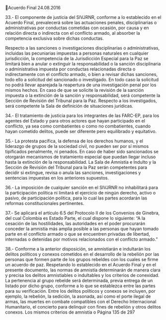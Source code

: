 Acuerdo Final 
24.08.2016 
 
33.- El componente de justicia del SIVJRNR, conforme a lo establecido en el Acuerdo Final, prevalecerá 
sobre las actuaciones penales, disciplinarias o administrativas por conductas cometidas con ocasión, por 
causa y en relación directa o indirecta con el conflicto armado, al absorber la competencia exclusiva sobre 
dichas conductas. 
 
Respecto  a  las  sanciones  o  investigaciones  disciplinarias  o  administrativas,  incluidas  las  pecuniarias 
impuestas a personas naturales en cualquier jurisdicción, la competencia de la Jurisdicción Especial para 
la Paz se limitará bien a anular o extinguir la responsabilidad o la sanción disciplinaria o administrativa 
impuesta por conductas relacionadas directa o indirectamente con el conflicto armado, o bien a revisar 
dichas sanciones, todo ello a solicitud del sancionado o investigado. En todo caso la solicitud no podrá 
llevar aparejada la reapertura de una investigación penal por los mismos hechos. En caso de que se solicite 
la  revisión  de  la  sanción  impuesta  o  la  extinción  de  la  sanción  y  responsabilidad,  será  competente  la 
Sección  de  Revisión  del  Tribunal  para  la  Paz.  Respecto  a  los  investigados,  será  competente  la  Sala  de 
definición de situaciones jurídicas. 
 
34.- El tratamiento de justicia para los integrantes de las FARC-EP, para los agentes del Estado y para otros 
actores que hayan participado en el conflicto, ya sea como combatientes o como no combatientes, cuando 
hayan cometido delitos, puede ser diferente pero equilibrado y equitativo.  
 
35.- La protesta pacífica, la defensa de los derechos humanos, y el liderazgo de grupos de la sociedad civil, 
no pueden ser por sí mismos tipificados penalmente, ni penados. En caso de haber sido sancionados se 
otorgarán  mecanismos  de  tratamiento  especial  que  puedan  llegar  incluso  hasta  la  extinción  de  la 
responsabilidad.  La  Sala  de  Amnistía  e  Indulto  y  la  Sección  de  Revisión  del  Tribunal  para  la  Paz  serán 
competentes para decidir si extingue, revisa o anula las sanciones, investigaciones y sentencias impuestas 
en los anteriores supuestos. 
 
36.-  La  imposición  de  cualquier  sanción  en  el  SIVJRNR  no  inhabilitará  para  la  participación  política  ni 
limitará el ejercicio de ningún derecho, activo o pasivo, de participación política, para lo cual las partes 
acordarán las reformas constitucionales pertinentes. 
 
37.- Se aplicará el artículo 6.5 del Protocolo II de los Convenios de Ginebra, del cual Colombia es Estado 
Parte,  el  cual  dispone  lo  siguiente:  “A  la  cesación  de  las  hostilidades,  las  autoridades  en  el  poder 
procurarán conceder la amnistía más amplia posible a las personas que hayan tomado parte en el conflicto 
armado o que se encuentren privadas de libertad, internadas o detenidas por motivos relacionados con 
el conflicto armado.” 
 
38.-  Conforme  a  la  anterior  disposición,  se  amnistiarán  e  indultarán  los  delitos  políticos  y  conexos 
cometidos en el desarrollo de la rebelión por las personas que formen parte de los grupos rebeldes con 
los cuales se firme un acuerdo de paz. Respetando lo establecido en el Acuerdo Final y en el presente 
documento, las normas de amnistía determinarán de manera clara y precisa los delitos amnistiables o 
indultables y los criterios de conexidad. La pertenencia al grupo rebelde será determinada, previa entrega 
de un listado por dicho grupo, conforme a lo que se establezca entre las partes para su verificación. Entre 
los delitos políticos y conexos se incluyen, por ejemplo, la rebelión, la sedición, la asonada, así como el 
porte ilegal de armas, las muertes en combate compatibles con el Derecho Internacional Humanitario, el 
concierto para delinquir con fines de rebelión y otros delitos conexos. Los mismos criterios de amnistía o 
Página 135 de 297 
 

